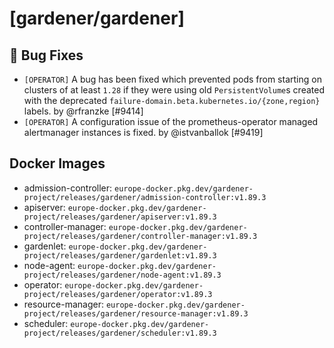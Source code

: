 # [gardener/gardener]

## 🐛 Bug Fixes

- `[OPERATOR]` A bug has been fixed which prevented pods from starting on clusters of at least `1.28` if they were using old `PersistentVolume`s created with the deprecated `failure-domain.beta.kubernetes.io/{zone,region}` labels. by @rfranzke [#9414]
- `[OPERATOR]` A configuration issue of the prometheus-operator managed alertmanager instances is fixed. by @istvanballok [#9419]

## Docker Images
- admission-controller: `europe-docker.pkg.dev/gardener-project/releases/gardener/admission-controller:v1.89.3`
- apiserver: `europe-docker.pkg.dev/gardener-project/releases/gardener/apiserver:v1.89.3`
- controller-manager: `europe-docker.pkg.dev/gardener-project/releases/gardener/controller-manager:v1.89.3`
- gardenlet: `europe-docker.pkg.dev/gardener-project/releases/gardener/gardenlet:v1.89.3`
- node-agent: `europe-docker.pkg.dev/gardener-project/releases/gardener/node-agent:v1.89.3`
- operator: `europe-docker.pkg.dev/gardener-project/releases/gardener/operator:v1.89.3`
- resource-manager: `europe-docker.pkg.dev/gardener-project/releases/gardener/resource-manager:v1.89.3`
- scheduler: `europe-docker.pkg.dev/gardener-project/releases/gardener/scheduler:v1.89.3`

